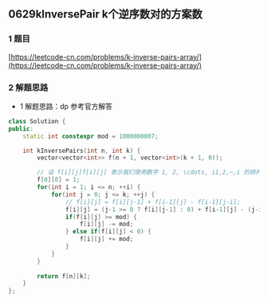 ## 0629kInversePair k个逆序数对的方案数

### 1 题目
[https://leetcode-cn.com/problems/k-inverse-pairs-array/](https://leetcode-cn.com/problems/k-inverse-pairs-array/)

### 2 解题思路
- 1 解题思路：dp 参考官方解答

```cpp
class Solution {
public:
    static int constexpr mod = 1000000007;

    int kInversePairs(int n, int k) {
        vector<vector<int>> f(n + 1, vector<int>(k + 1, 0));

        // 设 f[i][j]f[i][j] 表示我们使用数字 1, 2, \cdots, i1,2,⋯,i 的排列构成长度为 ii 的数组
        f[0][0] = 1;
        for(int i = 1; i <= n; ++i) {
            for(int j = 0; j <= k; ++j) {
                // f[i][j] = f[i][j-1] + f[i-1][j] - f[i-1][j-i];
                f[i][j] = (j-1 >= 0 ? f[i][j-1] : 0) + f[i-1][j] - (j-i >= 0 ? f[i-1][j-i] : 0);
                if(f[i][j] >= mod) {
                    f[i][j] -= mod;
                } else if(f[i][j] < 0) {
                    f[i][j] += mod;
                }
            }
        }
        
        return f[n][k];
    }
};
```